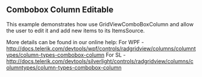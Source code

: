 ## Combobox Column Editable
This example demonstrates how use GridViewComboBoxColumn and allow the user to edit it and add new items to its ItemsSource. 

More details can be found in our online help:
For WPF - http://docs.telerik.com/devtools/wpf/controls/radgridview/columns/columntypes/column-types-combobox-column
For SL - http://docs.telerik.com/devtools/silverlight/controls/radgridview/columns/columntypes/column-types-combobox-column

[//]: <KeyWords: gridviewcomboboxcolumn, add, items, itemssource>